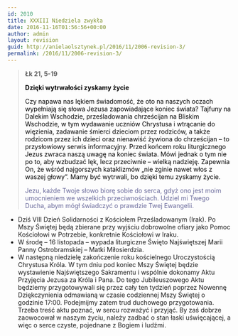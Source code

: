 ```yaml
---
id: 2010
title: XXXIII Niedziela zwykła
date: 2016-11-16T01:56:56+00:00
author: admin
layout: revision
guid: http://anielaolsztynek.pl/2016/11/2006-revision-3/
permalink: /2016/11/2006-revision-3/
---
```

> **Łk 21, 5-19**
> 
> <span style="color: #000000;"><strong>Dzięki wytrwałości zyskamy życie</strong></span>
> 
> <span style="color: #000000;">Czy napawa nas lękiem świadomość, że oto na naszych oczach wypełniają się słowa Jezusa zapowiadające koniec świata? Tajfuny na Dalekim Wschodzie, prześladowania chrześcijan na Bliskim Wschodzie, w tym wydawanie uczniów Chrystusa i wtrącanie do więzienia, zadawanie śmierci dzieciom przez rodziców, a także rodzicom przez ich dzieci oraz nienawiść żywiona do chrześcijan &#8211; to przysłowiowy serwis informacyjny. Przed końcem roku liturgicznego Jezus zwraca naszą uwagę na koniec świata. Mówi jednak o tym nie po to, aby wzbudzać lęk, lecz przeciwnie &#8211; wielką nadzieję. Zapewnia On, że wśród najgorszych kataklizmów &#8222;nie zginie nawet włos z waszej głowy&#8221;. Mamy być wytrwali, bo dzięki temu zyskamy życie.</span>
> 
> <span style="color: #666699;">Jezu, każde Twoje słowo biorę sobie do serca, gdyż ono jest moim umocnieniem we wszelkich przeciwnościach. Udziel mi Twego Ducha, abym mógł świadczyć o prawdzie Twej Ewangelii.</span>

  * Dziś VIII Dzień Solidarności z Kościołem Prześladowanym (Irak). Po Mszy Świętej będą zbierane przy wyjściu dobrowolne ofiary jako Pomoc Kościołowi w Potrzebie, konkretnie Kościołowi w Iraku.
  * W środę &#8211; 16 listopada &#8211; wypada liturgiczne Święto Najświętszej Marii Panny Ostrobramskiej – Matki Miłosierdzia.
  * W następną niedzielę zakończenie roku kościelnego Uroczystością Chrystusa Króla. W tym dniu pod koniec Mszy Świętej będzie wystawienie Najświętszego Sakramentu i wspólnie dokonamy Aktu Przyjęcia Jezusa za Króla i Pana. Do tego Jubileuszowego Aktu będziemy przygotowywali się przez cały ten tydzień poprzez Nowennę Dziękczynienia odmawianą w czasie codziennej Mszy Świętej o godzinie 17:00. Podejmijmy zatem trud duchowego przygotowania. Trzeba treść aktu poznać, w sercu rozważyć i przyjąć. By zaś dobrze zaowocował w naszym życiu, należy zadbać o stan łaski uświęcającej, a więc o serce czyste, pojednane z Bogiem i ludźmi.